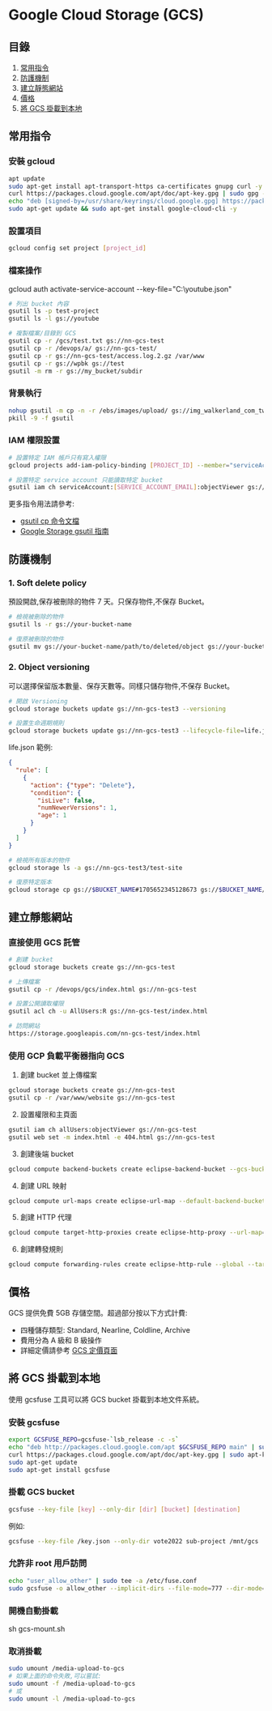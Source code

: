 # Google Cloud Storage (GCS)

## 目錄
1. [常用指令](#常用指令)
2. [防護機制](#防護機制)
3. [建立靜態網站](#建立靜態網站)
4. [價格](#價格)
5. [將 GCS 掛載到本地](#將-gcs-掛載到本地)

## 常用指令

### 安裝 gcloud
```bash
apt update
sudo apt-get install apt-transport-https ca-certificates gnupg curl -y
curl https://packages.cloud.google.com/apt/doc/apt-key.gpg | sudo gpg --dearmor -o /usr/share/keyrings/cloud.google.gpg
echo "deb [signed-by=/usr/share/keyrings/cloud.google.gpg] https://packages.cloud.google.com/apt cloud-sdk main" | sudo tee -a /etc/apt/sources.list.d/google-cloud-sdk.list
sudo apt-get update && sudo apt-get install google-cloud-cli -y
```

### 設置項目
```bash
gcloud config set project [project_id]
```

### 檔案操作
gcloud auth activate-service-account --key-file="C:\youtube.json"
```bash
# 列出 bucket 內容
gsutil ls -p test-project 
gsutil ls -l gs://youtube

# 複製檔案/目錄到 GCS
gsutil cp -r /gcs/test.txt gs://nn-gcs-test
gsutil cp -r /devops/a/ gs://nn-gcs-test/
gsutil cp -r gs://nn-gcs-test/access.log.2.gz /var/www
gsutil cp -r gs://wpbk gs://test
gsutil -m rm -r gs://my_bucket/subdir
```

### 背景執行
```bash
nohup gsutil -m cp -n -r /ebs/images/upload/ gs://img_walkerland_com_tw/image/ > upload_log.txt 2>&1 &
pkill -9 -f gsutil
```
### IAM 權限設置
```bash
# 設置特定 IAM 帳戶只有寫入權限
gcloud projects add-iam-policy-binding [PROJECT_ID] --member="serviceAccount:[SERVICE_ACCOUNT_EMAIL]" --role="roles/storage.objectCreator"

# 設置特定 service account 只能讀取特定 bucket
gsutil iam ch serviceAccount:[SERVICE_ACCOUNT_EMAIL]:objectViewer gs://[BUCKET_NAME]


```

更多指令用法請參考:
- [gsutil cp 命令文檔](https://cloud.google.com/storage/docs/gsutil/commands/cp)
- [Google Storage gsutil 指南](https://alexisperrier.com/gcp/2018/01/01/google-storage-gsutil.html)


## 防護機制

### 1. Soft delete policy
預設開啟,保存被刪除的物件 7 天。只保存物件,不保存 Bucket。

```bash
# 檢視被刪除的物件
gsutil ls -r gs://your-bucket-name

# 復原被刪除的物件
gsutil mv gs://your-bucket-name/path/to/deleted/object gs://your-bucket-name/path/to/restored/object
```

### 2. Object versioning
可以選擇保留版本數量、保存天數等。同樣只儲存物件,不保存 Bucket。

```bash
# 開啟 Versioning
gcloud storage buckets update gs://nn-gcs-test3 --versioning

# 設置生命週期規則
gcloud storage buckets update gs://nn-gcs-test3 --lifecycle-file=life.json
```

life.json 範例:
```json
{
  "rule": [
    {
      "action": {"type": "Delete"},
      "condition": {
        "isLive": false,
        "numNewerVersions": 1,
        "age": 1
      }
    }
  ]
}
```

```bash
# 檢視所有版本的物件
gcloud storage ls -a gs://nn-gcs-test3/test-site

# 復原特定版本
gcloud storage cp gs://$BUCKET_NAME#1705652345128673 gs://$BUCKET_NAME/
```

## 建立靜態網站

### 直接使用 GCS 託管
```bash
# 創建 bucket
gcloud storage buckets create gs://nn-gcs-test

# 上傳檔案
gsutil cp -r /devops/gcs/index.html gs://nn-gcs-test

# 設置公開讀取權限
gsutil acl ch -u AllUsers:R gs://nn-gcs-test/index.html

# 訪問網站
https://storage.googleapis.com/nn-gcs-test/index.html
```

### 使用 GCP 負載平衡器指向 GCS

1. 創建 bucket 並上傳檔案
```bash
gcloud storage buckets create gs://nn-gcs-test
gsutil cp -r /var/www/website gs://nn-gcs-test
```

2. 設置權限和主頁面
```bash
gsutil iam ch allUsers:objectViewer gs://nn-gcs-test
gsutil web set -m index.html -e 404.html gs://nn-gcs-test
```

3. 創建後端 bucket
```bash
gcloud compute backend-buckets create eclipse-backend-bucket --gcs-bucket-name nn-gcs-test
```

4. 創建 URL 映射
```bash
gcloud compute url-maps create eclipse-url-map --default-backend-bucket eclipse-backend-bucket
```

5. 創建 HTTP 代理
```bash
gcloud compute target-http-proxies create eclipse-http-proxy --url-map=eclipse-url-map
```

6. 創建轉發規則
```bash
gcloud compute forwarding-rules create eclipse-http-rule --global --target-http-proxy=eclipse-http-proxy --ports=80
```

## 價格

GCS 提供免費 5GB 存儲空間。超過部分按以下方式計費:

- 四種儲存類型: Standard, Nearline, Coldline, Archive
- 費用分為 A 級和 B 級操作
- 詳細定價請參考 [GCS 定價頁面](https://cloud.google.com/storage/pricing/?hl=zh-TW)

## 將 GCS 掛載到本地

使用 gcsfuse 工具可以將 GCS bucket 掛載到本地文件系統。

### 安裝 gcsfuse
```bash
export GCSFUSE_REPO=gcsfuse-`lsb_release -c -s`
echo "deb http://packages.cloud.google.com/apt $GCSFUSE_REPO main" | sudo tee /etc/apt/sources.list.d/gcsfuse.list
curl https://packages.cloud.google.com/apt/doc/apt-key.gpg | sudo apt-key add -
sudo apt-get update
sudo apt-get install gcsfuse
```

### 掛載 GCS bucket
```bash
gcsfuse --key-file [key] --only-dir [dir] [bucket] [destination]
```

例如:
```bash
gcsfuse --key-file /key.json --only-dir vote2022 sub-project /mnt/gcs
```

### 允許非 root 用戶訪問
```bash
echo "user_allow_other" | sudo tee -a /etc/fuse.conf
sudo gcsfuse -o allow_other --implicit-dirs --file-mode=777 --dir-mode=777 media-tools-gcs /gcs
```

### 開機自動掛載

sh gcs-mount.sh

### 取消掛載
```bash
sudo umount /media-upload-to-gcs
# 如果上面的命令失敗,可以嘗試:
sudo umount -f /media-upload-to-gcs
# 或
sudo umount -l /media-upload-to-gcs
```
